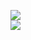 [![](https://img.shields.io/badge/Made%20With-Github%20Spray-lightgrey.svg?style=for-the-badge&logo=github)](https://github.com/Annihil/github-spray#22098)  
[![](https://i.imgur.com/2DrTn0Z.gif)](https://github.com/Annihil/github-spray)